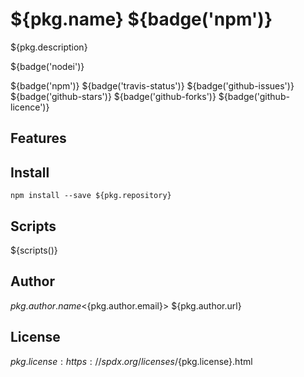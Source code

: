 # ${pkg.name} ${badge('npm')}

${pkg.description}

${badge('nodei')}

${badge('npm')}
${badge('travis-status')}
${badge('github-issues')}
${badge('github-stars')}
${badge('github-forks')}
${badge('github-licence')}

## Features


## Install

`npm install --save ${pkg.repository}`


## Scripts

${scripts()}


## Author

${pkg.author.name} <${pkg.author.email}> ${pkg.author.url}

## License

${pkg.license} : https://spdx.org/licenses/${pkg.license}.html
